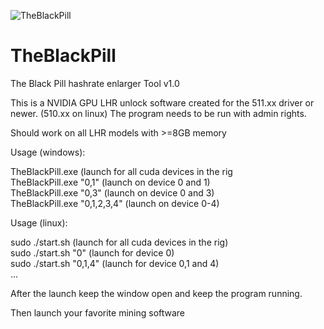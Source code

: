 ![TheBlackPill](https://user-images.githubusercontent.com/9572668/168313587-e022f990-14ba-47ec-8a6c-7edece7d2238.png)


# TheBlackPill
The Black Pill hashrate enlarger Tool v1.0

This is a NVIDIA GPU LHR unlock software created for the 511.xx driver or newer. (510.xx on linux)
The program needs to be run with admin rights.

Should work on all LHR models with >=8GB memory

Usage (windows):

TheBlackPill.exe  (launch for all cuda devices in the rig                           
TheBlackPill.exe "0,1" (launch on device 0 and 1)                                   
TheBlackPill.exe "0,3" (launch on device 0 and 3)                                
TheBlackPill.exe "0,1,2,3,4" (launch on device 0-4)                         

Usage (linux):

sudo ./start.sh  (launch for all cuda devices in the rig)              
sudo ./start.sh "0"  (launch for device 0)                 
sudo ./start.sh "0,1,4"  (launch for device 0,1 and 4)                        
...

After the launch keep the window open and keep the program running.

Then launch your favorite mining software
